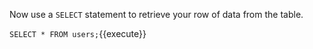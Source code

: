 Now use a `SELECT` statement to retrieve your row of data from the table.

`SELECT * FROM users;`{{execute}}
